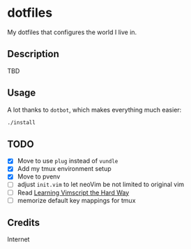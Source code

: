 dotfiles
========

My dotfiles that configures the world I live in.

Description
-----------

TBD


Usage
-----

A lot thanks to `dotbot`, which makes everything much easier:

```bash
./install
```

TODO
----

- [x] Move to use `plug` instead of `vundle`
- [x] Add my tmux environment setup
- [x] Move to pvenv
- [ ] adjust `init.vim` to let neoVim be not limited to original vim
- [ ] Read [Learning Vimscript the Hard Way](http://learnvimscriptthehardway.stevelosh.com/)
- [ ] memorize default key mappings for tmux

Credits
-------

Internet
